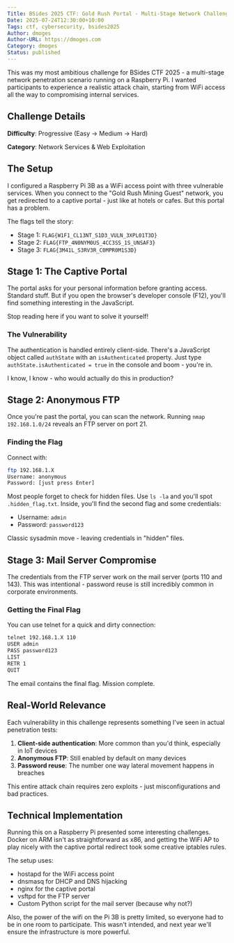 ```yaml
---
Title: BSides 2025 CTF: Gold Rush Portal - Multi-Stage Network Challenge
Date: 2025-07-24T12:30:00+10:00
Tags: ctf, cybersecurity, bsides2025
Author: dmoges
Author-URL: https://dmoges.com
Category: dmoges
Status: published
---
```


This was my most ambitious challenge for BSides CTF 2025 - a multi-stage network penetration scenario running on a Raspberry Pi. I wanted participants to experience a realistic attack chain, starting from WiFi access all the way to compromising internal services.

## Challenge Details

**Difficulty**: Progressive (Easy → Medium → Hard)

**Category**: Network Services & Web Exploitation  

## The Setup

I configured a Raspberry Pi 3B as a WiFi access point with three vulnerable services. When you connect to the "Gold Rush Mining Guest" network, you get redirected to a captive portal - just like at hotels or cafes. But this portal has a problem.

The flags tell the story:
- Stage 1: `FLAG{W1F1_CL13NT_S1D3_VULN_3XPL01T3D}`
- Stage 2: `FLAG{FTP_4N0NYM0US_4CC3SS_1S_UNSAF3}`
- Stage 3: `FLAG{3M41L_S3RV3R_C0MPR0M1S3D}`

## Stage 1: The Captive Portal

The portal asks for your personal information before granting access. Standard stuff. But if you open the browser's developer console (F12), you'll find something interesting in the JavaScript.

Stop reading here if you want to solve it yourself!

### The Vulnerability

The authentication is handled entirely client-side. There's a JavaScript object called `authState` with an `isAuthenticated` property. Just type `authState.isAuthenticated = true` in the console and boom - you're in.

I know, I know - who would actually do this in production?

## Stage 2: Anonymous FTP

Once you're past the portal, you can scan the network. Running `nmap 192.168.1.0/24` reveals an FTP server on port 21.

### Finding the Flag

Connect with:
```bash
ftp 192.168.1.X
Username: anonymous
Password: [just press Enter]
```

Most people forget to check for hidden files. Use `ls -la` and you'll spot `.hidden_flag.txt`. Inside, you'll find the second flag and some credentials:
- Username: `admin`
- Password: `password123`

Classic sysadmin move - leaving credentials in "hidden" files.

## Stage 3: Mail Server Compromise

The credentials from the FTP server work on the mail server (ports 110 and 143). This was intentional - password reuse is still incredibly common in corporate environments.

### Getting the Final Flag

You can use telnet for a quick and dirty connection:
```bash
telnet 192.168.1.X 110
USER admin
PASS password123
LIST
RETR 1
QUIT
```

The email contains the final flag. Mission complete.

## Real-World Relevance

Each vulnerability in this challenge represents something I've seen in actual penetration tests:

1. **Client-side authentication**: More common than you'd think, especially in IoT devices
2. **Anonymous FTP**: Still enabled by default on many devices
3. **Password reuse**: The number one way lateral movement happens in breaches

This entire attack chain requires zero exploits - just misconfigurations and bad practices.

## Technical Implementation

Running this on a Raspberry Pi presented some interesting challenges. Docker on ARM isn't as straightforward as x86, and getting the WiFi AP to play nicely with the captive portal redirect took some creative iptables rules.

The setup uses:
- hostapd for the WiFi access point
- dnsmasq for DHCP and DNS hijacking
- nginx for the captive portal
- vsftpd for the FTP server
- Custom Python script for the mail server (because why not?)

Also, the power of the wifi on the Pi 3B is pretty limited, so everyone had to be in one room to participate. 
This wasn't intended, and next year we'll ensure the infrastructure is more powerful.